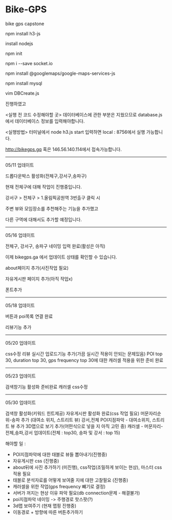 # Bike-GPS

bike gps capstone

npm install h3-js

install nodejs

npm init

npm i --save socket.io

npm install @googlemaps/google-maps-services-js

npm install mysql

vim DBCreate.js

진행하였고

<실행 전 코드 수정해야할 곳>
데이터베이스에 관한 부분은 지웠으므로
database.js 에서 데이터베이스 정보를 입력해야합니다.

<실행방법>
터미널에서
node h3.js start
입력하면 local : 8756에서 실행 가능합니다.

http://bikegps.gq
혹은 146.56.140.114에서 접속가능합니다.

---

05/11 업데이트

드롭다운박스 활성화(전체구,강서구,송파구)

현재 전체구에 대해 작업이 진행중입니다.

강서구 > 전체구 > 1.올림픽공원역 3번출구 클릭 시

주변 뷰와 모임장소를 추천해주는 기능을 추가했고

다른 구역에 대해서도 추가할 예정입니다.


---

05/16 업데이트

전체구, 강서구, 송파구 네이밍 입력 완료(활성은 아직)

이제 bikegps.ga 에서 업데이트 상태를 확인할 수 있습니다.

about페이지 추가(사진작업 필요)

자유게시판 페이지 추가(아직 작업x)

폰트추가

---

05/18 업데이트

버튼과 poi목록 연결 완료

리뷰기능 추가

---

05/20 업데이트

css수정
리뷰 실시간 업로드기능 추가(가끔 실시간 적용이 안되는 문제있음)
POI top 30, duration top 30, gps frequency top 30에 대한 캐러셀 적용을 위한 준비 완료

---
05/23 업데이트

검색창기능 활성화 준비완료
캐러셀 css수정

---

05/30 업데이트

검색창 활성화(키워드 힌트제공)
자유게시판 활성화 완료(css 작업 필요)
머문자리순위-송파 추가 (대여소 위치, 스트리트 뷰)
강서,전체 POI지점파악 - 대여소위치, 스트리트 뷰 추가
3D맵으로 보기 추가(어떤식으로 넣을 지 아직 고민 중)
캐러셀 - 머문자리- 전체,송파,강서 업데이트(전체 : top30, 송파 및 강서 : top 15)



해야할 일 : 
- POI지점파악에 대한 태블로 뷰들 뽑아내기(진행중)
- 자유게시판 css (진행중)
- about뒤에 사진 추가하기 (미진행), css작업(조밀하게 보이는 현상), 마스터 css 적용 필요
- 태블로 분석자료를 어떻게 보여줄 지에 대한 고찰필요 (진행중)
- 캐러셀을 위한 작업(gps frequency 뺴기로 결정)
- 서버가 꺼지는 현상 이유 파악 필요(db connection문제 - 해결불가)
- poi지점파악 네이밍 -> 주행경로 핫스팟(?)
- 3d맵 보여주기 (현재 맵핑 진행중)
- 이동경로 + 방향에 따른 버튼추가하기
